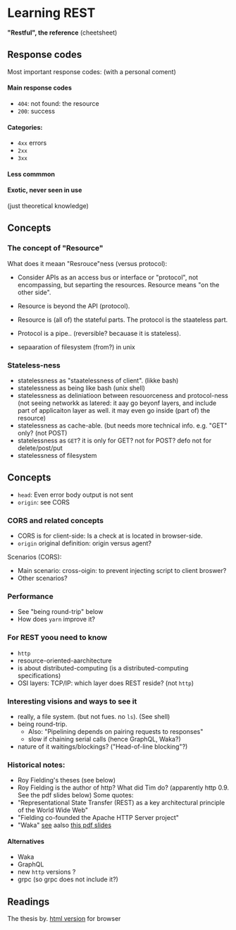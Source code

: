 # Learning REST
**"Restful", the reference**
(cheetsheet)

## Response codes
Most important response codes:
(with a personal coment)

#### Main response codes
* `404`: not found: the resource
* `200`: success

#### Categories:
* `4xx` errors
* `2xx` 
* `3xx`
#### Less commmon
#### Exotic, never seen in use
(just theoretical knowledge)



## Concepts
### The concept of "Resource"

What does it meaan "Resrouce"ness (versus protocol):

* Consider APIs as an access bus or interface or "protocol", not encompassing, but separting the resources.
Resource means "on the other side".

* Resource is beyond the API (protocol).

* Resource is (all of) the stateful parts.
The protocol is the staateless part.

* Protocol is a pipe.. (reversible? becauase it is stateless).

* sepaaration of filesystem (from?) in unix

### Stateless-ness
* statelessness as "staatelessness of client". (likke bash)
* statelessness as being like bash (unix shell)
* statelessness as deliniatioon between resouorceness and protocol-ness (not seeing networkk as latered: it aay go beyonf layers, and include part of applicaiton layer as well. it may even go inside (part of)  the resource)
* statelessness as cache-able. (but needs more technical info. e.g. "GET" only? (not POST)
* statelessness as `GET`? it is only for GET? not for POST? defo not for delete/post/put
* statelessness of filesystem

## Concepts
* `head`: Even error body output is not sent
* `origin`: see CORS

### CORS and related concepts
* CORS is for client-side: Is a check at is located in browser-side.
* `origin` original definition: origin versus agent?

Scenarios (CORS):
* Main scenario: cross-oigin: to prevent injecting script to client broswer?
* Other scenarios?

### Performance
* See "being round-trip" below
* How does `yarn` improve it?

### For REST yoou need to know
* `http`
* resource-oriented-aarchitecture
* is about distributed-computing (is a distributed-computing specifications)
* OSI layers: TCP/IP: which layer does REST reside? (not `http`)

### Interesting visions and ways to see it
* really, a file system. (but not fues. no `ls`). (See shell)
* being round-trip.
   * Also: "Pipelining depends on pairing requests to responses"
   * slow if chaining serial calls (hence GraphQL, Waka?)
* nature of it waitings/blockings? ("Head-of-line blocking"?)

### Historical notes:
* Roy Fielding's theses (see below)
* Roy Fielding is the author of http? What did Tim do? (apparently http 0.9. See the pdf slides below)
Some quotes:
* "Representational State Transfer (REST) as a key architectural principle of the World Wide Web"
* "Fielding co-founded the Apache HTTP Server project"
* "Waka" [see](https://en-academic.com/dic.nsf/enwiki/3674008) aalso [this pdf slides](https://www.ietf.org/proceedings/83/slides/slides-83-httpbis-5.pdf)

#### Alternatives
* Waka
* GraphQL
* new `http` versions ?
* grpc (so grpc does not include it?)

## Readings

The thesis by. [html version](https://www.ics.uci.edu/~fielding/pubs/dissertation/top.htm) for browser
